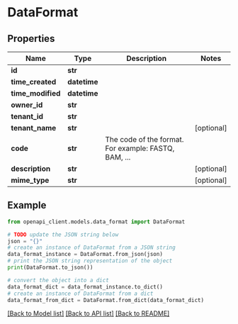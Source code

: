 # DataFormat


## Properties

Name | Type | Description | Notes
------------ | ------------- | ------------- | -------------
**id** | **str** |  | 
**time_created** | **datetime** |  | 
**time_modified** | **datetime** |  | 
**owner_id** | **str** |  | 
**tenant_id** | **str** |  | 
**tenant_name** | **str** |  | [optional] 
**code** | **str** | The code of the format. For example: FASTQ, BAM, ... | 
**description** | **str** |  | [optional] 
**mime_type** | **str** |  | [optional] 

## Example

```python
from openapi_client.models.data_format import DataFormat

# TODO update the JSON string below
json = "{}"
# create an instance of DataFormat from a JSON string
data_format_instance = DataFormat.from_json(json)
# print the JSON string representation of the object
print(DataFormat.to_json())

# convert the object into a dict
data_format_dict = data_format_instance.to_dict()
# create an instance of DataFormat from a dict
data_format_from_dict = DataFormat.from_dict(data_format_dict)
```
[[Back to Model list]](../README.md#documentation-for-models) [[Back to API list]](../README.md#documentation-for-api-endpoints) [[Back to README]](../README.md)


